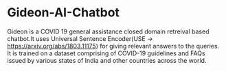 # Gideon-AI-Chatbot
Gideon is a COVID 19 general assistance closed domain retreival based chatbot.It uses Universal Sentence Encoder(USE -> https://arxiv.org/abs/1803.11175) for giving relevant answers to the queries. <br> It is trained on a
dataset comprising of COVID-19 guidelines and FAQs issued by various states of India and other countries across the world.<br>
